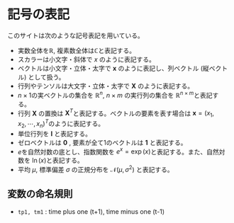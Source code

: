 # 記号の表記
このサイトは次のような記号表記を用いている。

- 実数全体を$\mathbb{R}$, 複素数全体は$\mathbb{C}$と表記する。
- スカラーは小文字・斜体で $x$ のように表記する。
- ベクトルは小文字・立体・太字で $\mathbf{x}$ のように表記し、列ベクトル (縦ベクトル) として扱う。
- 行列やテンソルは大文字・立体・太字で $\mathbf{X}$ のように表記する。
- $n\times 1$の実ベクトルの集合を $\mathbb{R}^n$, $n\times m$ の実行列の集合を $\mathbb{R}^{n\times m}$と表記する。
- 行列 $\mathbf{X}$ の置換は $\mathbf{X}^T$と表記する。ベクトルの要素を表す場合は $\mathbf{x} = (x_1, x_2,\cdots, x_n)^T$のように表記する。
- 単位行列を $\mathbf{I}$ と表記する。
- ゼロベクトルは $\mathbf{0}$ , 要素が全て1のベクトルは $\mathbf{1}$ と表記する。  
- $e$を自然対数の底とし、指数関数を $e^x=\exp(x)$と表記する。また、自然対数を $\ln(x)$と表記する。
- 平均 $\mu$, 標準偏差 $\sigma$ の正規分布を $\mathcal{N}(\mu, \sigma^2)$ と表記する。



## 変数の命名規則

- `tp1, tm1` : time plus one (t+1), time minus one (t-1)
